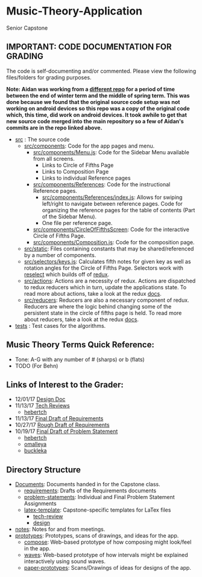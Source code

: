 # Music-Theory-Application
Senior Capstone

## IMPORTANT: CODE DOCUMENTATION FOR GRADING
The code is self-documenting and/or commented. Please view the following files/folders for grading purposes.

**Note: Aidan was working from a [different repo](https://github.com/omalleya/fifths) for a period of time between the end of winter term and the middle of spring term. This was done because we found that the original source code setup was not working on android devices so this repo was a copy of the original code which, this time, did work on android devices. It took awhile to get that new source code merged into the main repository so a few of Aidan's commits are in the repo linked above.**

- [src](fifths/src) : The source code
	- [src/components](fifths/src/components): Code for the app pages and menu.
		- [src/components/Menu.js](fifths/src/components/Menu.js): Code for the Sidebar Menu available from all screens.
			- Links to Circle of Fifths Page
			- Links to Composition Page
			- Links to individual Reference pages
		- [src/components/References](fifths/src/components/References): Code for the instructional Reference pages.
			- [src/components/References/index.js](fifths/src/components/References/index.js): 
			Allows for swiping left/right to navigate between reference pages.
			Code for organizing the reference pages for the table of contents (Part of the Sidebar Menu).
			- One file per reference page.
		- [src/components/CircleOfFifthsScreen](fifths/src/components/CircleOfFifthsScreen): Code for the interactive Circle of Fifths Page.
		- [src/components/Composition.js](fifths/src/components/Composition.js): Code for the composition page.		
	- [src/static](fifths/src/static): Files containing constants that may be shared/referenced by a number of components.
	- [src/selectors/keys.js](fifths/src/selectors/keys.js): Calculates fifth notes for given key as well as rotation angles for the Circle of Fifths Page. Selectors work with [reselect](https://github.com/reduxjs/reselect) which builds off of [redux](https://redux.js.org/).
	- [src/actions](fifths/src/actions): Actions are a necessity of redux. Actions are dispatched to redux reducers which in turn, update the applications state. To read more about actions, take a look at the redux [docs](https://redux.js.org/).
	- [src/reducers](fifths/src/reducers): Reducers are also a necessary component of redux. Reducers are where the logic behind changing some of the persistent state in the circle of fifths page is held. To read more about reducers, take a look at the redux [docs](https://redux.js.org/).
- [tests](fifths/__tests__) : Test cases for the algorithms.

## Music Theory Terms Quick Reference:
- Tone: A-G with any number of # (sharps) or b (flats)
- TODO (For Behn)
	
## Links of Interest to the Grader:
- 12/01/17 [Design Doc](Documents/design)
- 11/13/17 [Tech Reviews](Documents/tech-review)
	- [hebertch](Documents/tech-review/hebertch)
- 11/13/17 [Final Draft of Requirements](Documents/requirements/final-draft)
- 10/27/17 [Rough Draft of Requirements](Documents/requirements/rough-draft)
- 10/19/17 [Final Draft of Problem Statement](Documents/problem-statement/final-draft)
  - [hebertch](Documents/problem-statement/hebertch)
  - [omalleya](Documents/problem-statement/omalleya)
  - [buckleka](Documents/problem-statement/buckleka)

## Directory Structure
- [Documents](Documents): Documents handed in for the Capstone class.
  - [requirements](Documents/requirements): Drafts of the Requirements documents
  - [problem-statements](Documents/problem-statement): Individual and Final Problem Statement Assignments
  - [latex-template](Documents/latex-template): Capstone-specific templates for LaTex files
	- [tech-review](Documents/tech-review)
	- [design](Documents/design)
- [notes](notes): Notes for and from meetings.
- [prototypes](prototypes): Prototypes, scans of drawings, and ideas for the app.
  - [compose](prototypes/compose): Web-based prototype of how composing might look/feel in the app.
  - [waves](prototypes/waves): Web-based prototype of how intervals might be explained
    interactively using sound waves.
  - [paper-prototypes](prototypes/paper-prototypes): Scans/Drawings of ideas for designs of the app.

